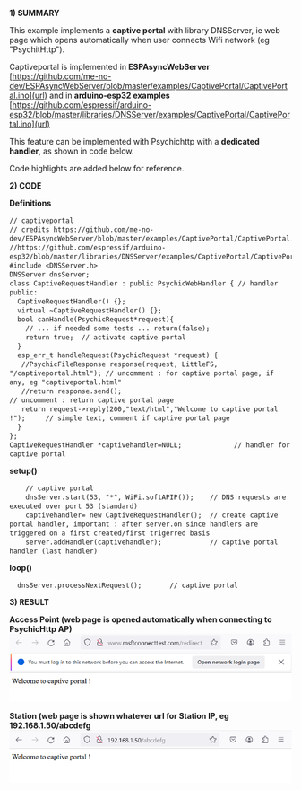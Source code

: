**1) SUMMARY**

This example implements a **captive portal** with library DNSServer, ie web page which opens automatically when user connects Wifi network (eg "PsychitHttp").

Captiveportal is implemented in **ESPAsyncWebServer** [https://github.com/me-no-dev/ESPAsyncWebServer/blob/master/examples/CaptivePortal/CaptivePortal.ino](url) and in **arduino-esp32 examples** [https://github.com/espressif/arduino-esp32/blob/master/libraries/DNSServer/examples/CaptivePortal/CaptivePortal.ino](url)

This feature can be implemented with Psychichttp with a **dedicated handler**, as shown in code below.

Code highlights are added below for reference.

**2) CODE**

**Definitions**
```
// captiveportal
// credits https://github.com/me-no-dev/ESPAsyncWebServer/blob/master/examples/CaptivePortal/CaptivePortal.ino
//https://github.com/espressif/arduino-esp32/blob/master/libraries/DNSServer/examples/CaptivePortal/CaptivePortal.ino
#include <DNSServer.h> 
DNSServer dnsServer;            
class CaptiveRequestHandler : public PsychicWebHandler { // handler 
public:
  CaptiveRequestHandler() {};
  virtual ~CaptiveRequestHandler() {};
  bool canHandle(PsychicRequest*request){
    // ... if needed some tests ... return(false);
    return true;  // activate captive portal
  }
  esp_err_t handleRequest(PsychicRequest *request) {   
   //PsychicFileResponse response(request, LittleFS, "/captiveportal.html"); // uncomment : for captive portal page, if any, eg "captiveportal.html"
   //return response.send();                                                 // uncomment : return captive portal page
   return request->reply(200,"text/html","Welcome to captive portal !");     // simple text, comment if captive portal page
  }
};
CaptiveRequestHandler *captivehandler=NULL;             // handler for captive portal
```

**setup()**
```
    // captive portal
    dnsServer.start(53, "*", WiFi.softAPIP());    // DNS requests are executed over port 53 (standard)     
    captivehandler= new CaptiveRequestHandler();  // create captive portal handler, important : after server.on since handlers are triggered on a first created/first trigerred basis
    server.addHandler(captivehandler);            // captive portal handler (last handler)
```

**loop()**
```
  dnsServer.processNextRequest();       // captive portal
```

**3) RESULT**

**Access Point (web page is opened automatically when connecting to PsychicHttp AP)**
![captive portal access point](images/accesspoint.png)

**Station (web page is shown whatever url for Station IP, eg 192.168.1.50/abcdefg**
![captive portal station point](images/station.png)




